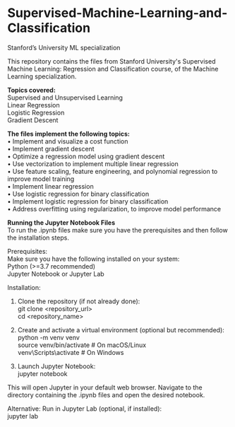 # Supervised-Machine-Learning-and-Classification
Stanford’s University ML specialization

This repository contains the files from Stanford University's Supervised Machine Learning: Regression and Classification course, of the Machine Learning specialization.

**Topics covered:** <br>
Supervised and Unsupervised Learning <br>
Linear Regression <br>
Logistic Regression <br>
Gradient Descent <br>

**The files implement the following topics:** <br>
• Implement and visualize a cost function <br>
• Implement gradient descent <br>
• Optimize a regression model using gradient descent <br>
• Use vectorization to implement multiple linear regression <br>
• Use feature scaling, feature engineering, and polynomial regression to improve model training <br>
• Implement linear regression <br>
• Use logistic regression for binary classification <br>
• Implement logistic regression for binary classification <br>
• Address overfitting using regularization, to improve model performance <br>

**Running the Jupyter Notebook Files** <br>
To run the .ipynb files make sure you have the prerequisites and then follow the installation steps. <br>

Prerequisites: <br>
Make sure you have the following installed on your system: <br>
Python (>=3.7 recommended) <br>
Jupyter Notebook or Jupyter Lab <br>

Installation: <br>
1. Clone the repository (if not already done): <br>
git clone <repository_url> <br>
cd <repository_name> <br>

2. Create and activate a virtual environment (optional but recommended): <br>
python -m venv venv <br>
source venv/bin/activate  # On macOS/Linux <br>
venv\Scripts\activate  # On Windows <br>

3. Launch Jupyter Notebook: <br>
jupyter notebook <br>

This will open Jupyter in your default web browser. Navigate to the directory containing the .ipynb files and open the desired notebook. <br>

Alternative: Run in Jupyter Lab (optional, if installed): <br>
jupyter lab

